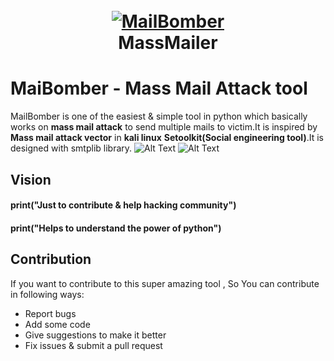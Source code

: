 <h1 align="center">
  <br>
  <a href="https://github.com/ankitdobhal/MailBomber"><img src="https://thepracticaldev.s3.amazonaws.com/i/643lrt9ndql9z9yxemn2.png" alt="MailBomber"></a>
  <br>
  MassMailer
  <br>
</h1>

# MaiBomber - Mass Mail Attack tool
MailBomber is one of the easiest & simple tool in python which basically works on **mass mail attack** to send multiple mails to victim.It is inspired by **Mass mail attack vector** in **kali linux**  **Setoolkit(Social engineering tool)**.It is designed with smtplib library.
![Alt Text](https://thepracticaldev.s3.amazonaws.com/i/h687z3g246dpbr0szgxx.png)
![Alt Text](https://thepracticaldev.s3.amazonaws.com/i/61h8fpmgy5imfs25d7xp.png)

## Vision
  #### print("Just to contribute & help hacking community")
  #### print("Helps to understand the power of python")
  
  
## Contribution
   If you want to contribute to this super amazing tool , So You can contribute in following ways:

- Report bugs
- Add some code
- Give suggestions to make it better
- Fix issues & submit a pull request
